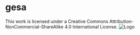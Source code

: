 # gesa
This work is licensed under a Creative Commons Attribution-NonCommercial-ShareAlike 4.0 International License.
![Logo](https://licensebuttons.net/l/by-nc-sa/4.0/88x31.png)
